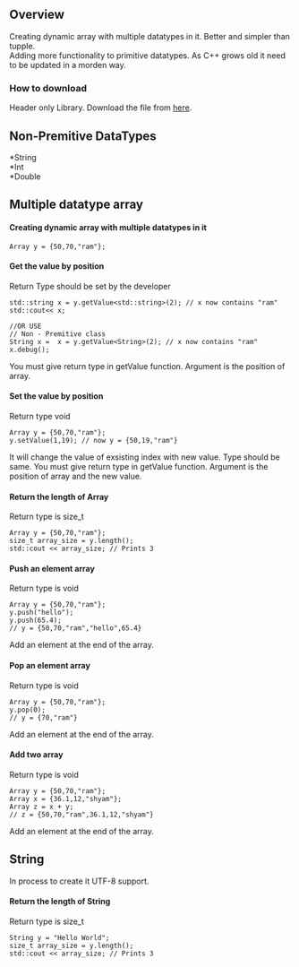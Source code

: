 ## Overview<br>
Creating dynamic array with multiple datatypes in it. Better and simpler than tupple.<br>
Adding more functionality to primitive datatypes. As C++ grows old it need to be updated in a morden way.<br>

### How to download 
Header only Library. Download the file from [here](https://lucif680.github.io/Nile/nile.h).
## Non-Premitive DataTypes
  *String<br>
  *Int<br>
  *Double<br>  
  
## Multiple datatype array 
#### Creating dynamic array with multiple datatypes in it
~~~
Array y = {50,70,"ram"};
~~~
#### Get the value by position
Return Type should be set by the developer
~~~
std::string x = y.getValue<std::string>(2); // x now contains "ram"
std::cout<< x;

//OR USE
// Non - Premitive class
String x =  x = y.getValue<String>(2); // x now contains "ram"
x.debug();
~~~
You must give return type in getValue function. Argument is the position of array.

#### Set the value by position
Return type void
~~~
Array y = {50,70,"ram"};
y.setValue(1,19); // now y = {50,19,"ram"}
~~~
It will change the value of exsisting index with new value. Type should be same.
You must give return type in getValue function. Argument is the position of array and the new value.


#### Return the length of Array
Return type is size_t
~~~
Array y = {50,70,"ram"};
size_t array_size = y.length();
std::cout << array_size; // Prints 3
~~~

#### Push an element array
Return type is void
~~~
Array y = {50,70,"ram"};
y.push("hello");
y.push(65.4);
// y = {50,70,"ram","hello",65.4}
~~~
Add an element at the end of the array.

#### Pop an element array
Return type is void
~~~
Array y = {50,70,"ram"};
y.pop(0);
// y = {70,"ram"}
~~~
Add an element at the end of the array.

#### Add two array
Return type is void
~~~
Array y = {50,70,"ram"};
Array x = {36.1,12,"shyam"};
Array z = x + y;
// z = {50,70,"ram",36.1,12,"shyam"}
~~~
Add an element at the end of the array.


## String 
In process to create it UTF-8 support.

#### Return the length of String
Return type is size_t
~~~
String y = "Hello World";
size_t array_size = y.length();
std::cout << array_size; // Prints 3
~~~